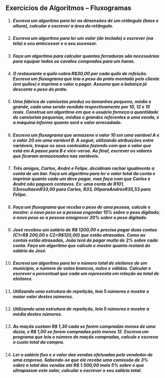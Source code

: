## Exercícios de Algoritmos – Fluxogramas

1. ##### Escreva um algoritmo para ler as dimensões de um retângulo (base e altura), calcular e escrever a área do retângulo.

2. ##### Escreva um algoritmo para ler um valor (do teclado) e escrever (na tela) o seu antecessor e o seu sucessor.

3. ##### Faça um algoritmo para calcular quantas ferraduras são necessárias para equipar todos os cavalos comprados para um haras.

4. ##### O restaurante a quilo cobra R$30,00 por cada quilo de refeição. Escreva um fluxograma que leia o peso do prato montado pelo cliente (em quilos) e imprima o valor a pagar. Assuma que a balança já desconte o peso do prato.

5. ##### Uma fábrica de camisetas produz os tamanhos pequeno, médio e grande, cada uma sendo vendida respectivamente por 10, 12 e 15 reais. Construa um algoritmo em que o usuário forneça a quantidade de camisetas pequenas, médias e grandes referentes a uma venda, e a máquina informe quanto será o valor arrecadado.

6. ##### Escreva um fluxograma que armazene o valor 10 em uma variável A e o valor 20 em uma variável B. A seguir, utilizando atribuições entre variáveis, troque os seus conteúdos fazendo com que o valor que está em A passe para B e vice-versa. Ao final, escrever os valores que ficaram armazenados nas variáveis.

7. ##### Três amigos, Carlos, André e Felipe. decidiram rachar igualmente a conta de um bar. Faça um algoritmo para ler o valor total da conta e imprimir quanto cada um deve pagar, mas faça com que Carlos e André não paguem centavos. Ex: uma conta de R$101,53 resulta em R$33,00 para Carlos, R$33,00 para André e R$35,53 para Felipe.

8. ##### Faça um fluxograma que receba o peso de uma pessoa, calcule e mostre: o novo peso se a pessoa engordar 15% sobre o peso digitado; o novo peso se a pessoa emagrecer 20% sobre o peso digitado.

9. ##### José recebeu um salário de R$ 1200,00 e precisa pagar duas contas (C1=R$ 200,00 e C2=R$120,00) que estão atrasadas. Como as contas estão atrasadas, João terá de pagar multa de 2% sobre cada conta. Faça um algoritmo que calcule e mostre quanto restará do salário do José.

10. ##### Escreva um algoritmo para ler o número total de eleitores de um município, o número de votos brancos, nulos e válidos. Calcular e escrever o percentual que cada um representa em relação ao total de eleitores.

11. ##### Utilizando uma estrutura de repetição, leia 5 números e mostre o maior valor destes números.

12. ##### Utilizando uma estrutura de repetição, leia 5 números e mostre a média destes números.

13. ##### As maçãs custam R$ 1,30 cada se forem compradas menos de uma dúzia, e R$ 1,00 se forem compradas pelo menos 12. Escreva um programa que leia o número de maçãs compradas, calcule e escreva o custo total da compra.

14. ##### Ler o salário fixo e o valor das vendas efetuadas pelo vendedor de uma empresa. Sabendo-se que ele recebe uma comissão de 3% sobre o total das vendas até R$ 1.500,00 mais 5% sobre o que ultrapassar este valor, calcular e escrever o seu salário total.
